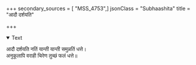 +++
secondary_sources = [ "MSS_4753",]
jsonClass = "Subhaashita"
title = "आदौ दर्शयति"

+++

<details open><summary>Text</summary>

आदौ दर्शयति नतिं यान्ती यान्ती समुन्नतिं धत्ते।  
अनुकूलापि वराही चिरेण तुच्छं फलं धत्ते॥
</details>
